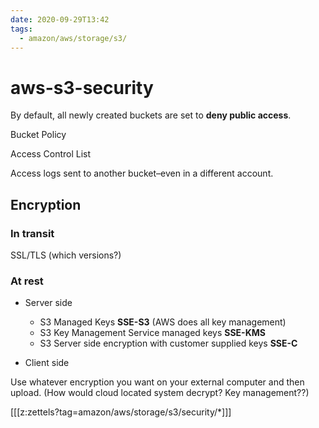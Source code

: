 ```yaml
---
date: 2020-09-29T13:42
tags:
  - amazon/aws/storage/s3/
---
```


# aws-s3-security

By default, all newly created buckets are set to **deny public access**.

Bucket Policy

Access Control List

Access logs sent to another bucket–even in a different account.

## Encryption

### In transit

SSL/TLS (which versions?)

### At rest

* Server side
  * S3 Managed Keys **SSE-S3** (AWS does all key management)
  * S3 Key Management Service managed keys **SSE-KMS**
  * S3 Server side encryption with customer supplied keys **SSE-C**

* Client side

Use whatever encryption you want on your external computer and then upload. (How would cloud located system decrypt? Key management??)

[[[z:zettels?tag=amazon/aws/storage/s3/security/*]]]